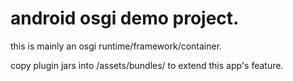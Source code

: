 # android osgi demo project.
this is mainly an osgi runtime/framework/container.

copy plugin jars into /assets/bundles/  to extend this app's feature.

